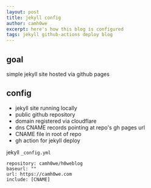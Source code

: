 ```yaml
---
layout: post
title: jekyll config
author: camh0we
excerpt: here's how this blog is configured
tags: jekyll github-actions deploy blog
---
```


## goal

simple jekyll site hosted via github pages

## config

- jekyll site running locally
- public github repository
- domain registered via cloudflare
- dns CNAME records pointing at repo's gh pages url
- CNAME file in root of repo
- gh action for jekyll deploy

jekyll `_config.yml`

```
repository: camh0we/h0weblog
baseurl: ""
url: https://camh0we.com
include: [CNAME]
```
